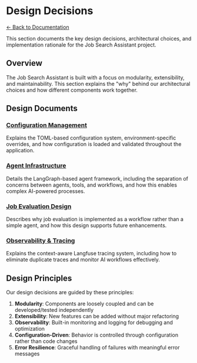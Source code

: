 # Design Decisions

[← Back to Documentation](../README.md)

This section documents the key design decisions, architectural choices, and implementation rationale for the Job Search Assistant project.

## Overview

The Job Search Assistant is built with a focus on modularity, extensibility, and maintainability. This section explains the "why" behind our architectural choices and how different components work together.

## Design Documents

### [Configuration Management](configuration.md)
Explains the TOML-based configuration system, environment-specific overrides, and how configuration is loaded and validated throughout the application.

### [Agent Infrastructure](agent-infrastructure.md)
Details the LangGraph-based agent framework, including the separation of concerns between agents, tools, and workflows, and how this enables complex AI-powered processes.

### [Job Evaluation Design](job-evaluation-design.md)
Describes why job evaluation is implemented as a workflow rather than a simple agent, and how this design supports future enhancements.

### [Observability & Tracing](observability-tracing.md)
Explains the context-aware Langfuse tracing system, including how to eliminate duplicate traces and monitor AI workflows effectively.

## Design Principles

Our design decisions are guided by these principles:

1. **Modularity**: Components are loosely coupled and can be developed/tested independently
2. **Extensibility**: New features can be added without major refactoring
3. **Observability**: Built-in monitoring and logging for debugging and optimization
4. **Configuration-Driven**: Behavior is controlled through configuration rather than code changes
5. **Error Resilience**: Graceful handling of failures with meaningful error messages
